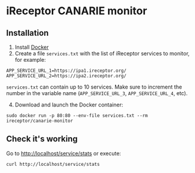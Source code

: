 # iReceptor CANARIE monitor

## Installation
1. Install [Docker](https://docs.docker.com/install/linux/docker-ce/ubuntu/)
2. Create a file `services.txt` with the list of iReceptor services to monitor, for example:
```
APP_SERVICE_URL_1=https://ipa1.ireceptor.org/
APP_SERVICE_URL_2=https://ipa2.ireceptor.org/
```

`services.txt` can contain up to 10 services. Make sure to increment the number in the variable name (`APP_SERVICE_URL_3`, `APP_SERVICE_URL_4`, etc).

4. Download and launch the Docker container:
```
sudo docker run -p 80:80 --env-file services.txt --rm ireceptor/canarie-monitor
```

## Check it's working

Go to <http://localhost/service/stats> or execute:
```
curl http://localhost/service/stats
```
